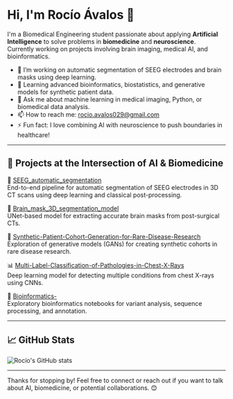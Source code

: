 # Hi, I'm Rocío Ávalos 👋

I'm a Biomedical Engineering student passionate about applying **Artificial Intelligence** to solve problems in **biomedicine** and **neuroscience**.  
Currently working on projects involving brain imaging, medical AI, and bioinformatics.

- 🔭 I’m working on automatic segmentation of SEEG electrodes and brain masks using deep learning.  
- 🌱 Learning advanced bioinformatics, biostatistics, and generative models for synthetic patient data.  
- 💬 Ask me about machine learning in medical imaging, Python, or biomedical data analysis.  
- 📫 How to reach me: [rocio.avalos029@gmail.com](mailto:rociavl@gmail.com)  
- ⚡ Fun fact: I love combining AI with neuroscience to push boundaries in healthcare!

---

## 🧠 Projects at the Intersection of AI & Biomedicine

🔬 [SEEG_automatic_segmentation](https://github.com/rociavl/SEEG_automatic_segmentation)  
End-to-end pipeline for automatic segmentation of SEEG electrodes in 3D CT scans using deep learning and classical post-processing.

🧠 [Brain_mask_3D_segmentation_model](https://github.com/rociavl/Brain_mask_3D_segmentation_model)  
UNet-based model for extracting accurate brain masks from post-surgical CTs.

🧬 [Synthetic-Patient-Cohort-Generation-for-Rare-Disease-Research](https://github.com/rociavl/Synthetic-Patient-Cohort-Generation-for-Rare-Disease-Research)  
Exploration of generative models (GANs) for creating synthetic cohorts in rare disease research.

📊 [Multi-Label-Classification-of-Pathologies-in-Chest-X-Rays](https://github.com/rociavl/Multi-Label-Classification-of-Pathologies-in-Chest-X-Rays)  
Deep learning model for detecting multiple conditions from chest X-rays using CNNs.

🧪 [Bioinformatics-](https://github.com/rociavl/Bioinformatics-)  
Exploratory bioinformatics notebooks for variant analysis, sequence processing, and annotation.

---

## 📈 GitHub Stats

![Rocío's GitHub stats](https://github-readme-stats.vercel.app/api?username=rociavl&show_icons=true&theme=gruvbox&hide=stars&count_private=true)

---

Thanks for stopping by! Feel free to connect or reach out if you want to talk about AI, biomedicine, or potential collaborations. 😊
